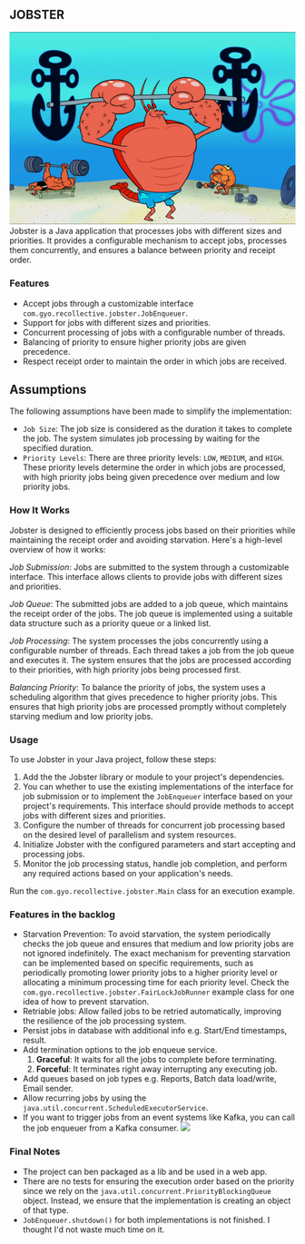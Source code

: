 ## JOBSTER
![](ghassets/Larry-the-Lobster-Guide.png)
Jobster is a Java application that processes jobs with different sizes and priorities. It provides a configurable mechanism to accept jobs, processes them concurrently, and ensures a balance between priority and receipt order.

### Features
- Accept jobs through a customizable interface `com.gyo.recollective.jobster.JobEnqueuer`.
- Support for jobs with different sizes and priorities.
- Concurrent processing of jobs with a configurable number of threads.
- Balancing of priority to ensure higher priority jobs are given precedence.
- Respect receipt order to maintain the order in which jobs are received.

## Assumptions
The following assumptions have been made to simplify the implementation:

- `Job Size`: The job size is considered as the duration it takes to complete the job. The system simulates job processing by waiting for the specified duration.
- `Priority Levels`: There are three priority levels: `LOW`, `MEDIUM`, and `HIGH`. These priority levels determine the order in which jobs are processed, with high priority jobs being given precedence over medium and low priority jobs.

### How It Works
Jobster is designed to efficiently process jobs based on their priorities while maintaining the receipt order and avoiding starvation. Here's a high-level overview of how it works:

*Job Submission*: Jobs are submitted to the system through a customizable interface. This interface allows clients to provide jobs with different sizes and priorities.

*Job Queue*: The submitted jobs are added to a job queue, which maintains the receipt order of the jobs. The job queue is implemented using a suitable data structure such as a priority queue or a linked list.

*Job Processing*: The system processes the jobs concurrently using a configurable number of threads. Each thread takes a job from the job queue and executes it. The system ensures that the jobs are processed according to their priorities, with high priority jobs being processed first.

*Balancing Priority*: To balance the priority of jobs, the system uses a scheduling algorithm that gives precedence to higher priority jobs. This ensures that high priority jobs are processed promptly without completely starving medium and low priority jobs.

### Usage
To use Jobster in your Java project, follow these steps:

1. Add the the Jobster library or module to your project's dependencies.
2. You can whether to use the existing implementations of the interface for job submission or to implement the `JobEnqueuer` interface based on your project's requirements. This interface should provide methods to accept jobs with different sizes and priorities.
3. Configure the number of threads for concurrent job processing based on the desired level of parallelism and system resources.
4. Initialize Jobster with the configured parameters and start accepting and processing jobs.
5. Monitor the job processing status, handle job completion, and perform any required actions based on your application's needs.

Run the `com.gyo.recollective.jobster.Main` class for an execution example.

### Features in the backlog
- Starvation Prevention: To avoid starvation, the system periodically checks the job queue and ensures that medium and low priority jobs are not ignored indefinitely. The exact mechanism for preventing starvation can be implemented based on specific requirements, such as periodically promoting lower priority jobs to a higher priority level or allocating a minimum processing time for each priority level. Check the `com.gyo.recollective.jobster.FairLockJobRunner` example class for one idea of how to prevent starvation.
- Retriable jobs: Allow failed jobs to be retried automatically, improving the resilience of the job processing system.
- Persist jobs in database with additional info e.g. Start/End timestamps, result.
- Add termination options to the job enqueue service.
    1. **Graceful**: It waits for all the jobs to complete before terminating.
    2. **Forceful**: It terminates right away interrupting any executing job.
- Add queues based on job types e.g. Reports, Batch data load/write, Email sender.
- Allow recurring jobs by using the `java.util.concurrent.ScheduledExecutorService`.
- If you want to trigger jobs from an event systems like Kafka, you can call the job enqueuer from a Kafka consumer.
[![](https://mermaid.ink/img/pako:eNpVjr0OgjAUhV-luav4Ah1YxEVjYuLa5UIPFaUt9mcwhHe3BBbvdHJzfr6ZOq9BkiI-Ga5DM7AJbJUT5a7cv1mcvIvZIhzr-nBDjGxw5xARpGgwwnCCsNtfTMF3RQ7ObA1__rXg4tuzK1N5je8qipdvqaKyYXnQhWZe04rSExaKZJEaPecxKVJuKVbOyT--riOZQkZFedIFY4cn2fMYsfwAZmFNGg?type=png)](https://mermaid.live/edit#pako:eNpVjr0OgjAUhV-luav4Ah1YxEVjYuLa5UIPFaUt9mcwhHe3BBbvdHJzfr6ZOq9BkiI-Ga5DM7AJbJUT5a7cv1mcvIvZIhzr-nBDjGxw5xARpGgwwnCCsNtfTMF3RQ7ObA1__rXg4tuzK1N5je8qipdvqaKyYXnQhWZe04rSExaKZJEaPecxKVJuKVbOyT--riOZQkZFedIFY4cn2fMYsfwAZmFNGg)

### Final Notes
- The project can ben packaged as a lib and be used in a web app.
- There are no tests for ensuring the execution order based on the priority since we rely on the `java.util.concurrent.PriorityBlockingQueue` object. Instead, we ensure that the implementation is creating an object of that type.
- `JobEnqueuer.shutdown()` for both implementations is not finished. I thought I'd not waste much time on it.